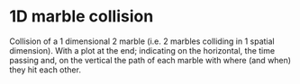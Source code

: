 # 1D marble collision
Collision of a 1 dimensional 2 marble (i.e. 2 marbles colliding in 1 spatial dimension). With a plot at the end; indicating on the horizontal, the time passing and, on the vertical the path of each marble with where (and when) they hit each other.
